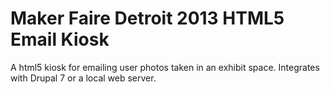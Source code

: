 Maker Faire Detroit 2013 HTML5 Email Kiosk
==============================

A html5 kiosk for emailing user photos taken in an exhibit space. Integrates with Drupal 7 or a local web server.
